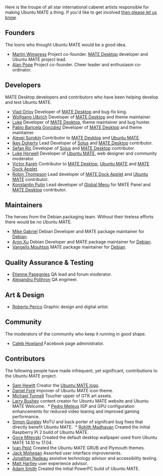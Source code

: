 <!--
.. title: Team
.. slug: team
.. date: 2014-06-10 23:01:09 UTC
.. tags: Ubuntu,MATE
.. link:
.. description:
.. type: text
-->

Here is the troupe of all star international caberet artists responsible
for making Ubuntu MATE a thing. If you'd like to get involved
[then please let us know](/community/).

## Founders

The loons who thought Ubuntu MATE would be a good idea.

  * [Martin Wimpress](http://flexion.org) Project co-founder. [MATE Desktop](http://mate-desktop.org) developer and Ubuntu MATE project lead.
  * [Alan Pope](http://popey.com) Project co-founder. Cheer leader and enthusiasm co-ordinator.

## Developers

MATE Desktop developers and contributors who have been helping develop
and test Ubuntu MATE.

  * [Vlad Orlov](https://github.com/monsta) Developer of [MATE Desktop](http://mate-desktop.org) and bug-fix king.
  * [Wolfgang Ulbrich](https://github.com/raveit65) Developer of [MATE Desktop](http://mate-desktop.org) and theme maintainer.
  * [Luke](https://github.com/lukefromdc) Developer of [MATE Desktop](http://mate-desktop.org), theme maintainer and bug hunter.
  * [Pablo Baricela González](https://github.com/sc0w) Developer of [MATE Desktop](http://mate-desktop.org) and theme maintainer.
  * [Alexei Sorokin](https://github.com/XRevan86) Contributor to [MATE Desktop](http://mate-desktop.org) and [Ubuntu MATE](https://ubuntu-mate.org).
  * [Ikey Doherty](https://github.com/ikeydoherty) Lead Developer of [Solus](https://solus-project.com/) and [MATE Desktop](http://mate-desktop.org) contributor.
  * [Sefan Ric](https://github.com/cyber) Developer of [Solus](https://solus-project.com/) and [MATE Desktop](http://mate-desktop.org) contributor.
  * [Luke Horwell](https://github.com/lah7) Developer of [Ubuntu MATE](https://ubuntu-mate.org), web designer and community moderator.
  * [Victor Kareh](https://github.com/vkareh) Contributor to [MATE Desktop](http://mate-desktop.org), [Ubuntu MATE](https://ubuntu-mate.org) and [MATE Dock Applet](https://github.com/robint99/mate-dock-applet).
  * [Robin Thompson](https://github.com/robint99) Lead developer of [MATE Dock Applet](https://github.com/robint99/mate-dock-applet) and [Ubuntu MATE](https://ubuntu-mate.org) contributor.
  * [Konstantin Putin](https://github.com/rilian-la-te) Lead developer of [Global Menu](https://github.com/rilian-la-te/vala-panel-appmenu) for MATE Panel and [MATE Desktop](http://mate-desktop.org) contributor.

## Maintainers

The heroes from the Debian packaging team. Without their tireless
efforts there would be no Ubuntu MATE.

  * [Mike Gabriel](https://github.com/sunweaver) Debian Developer and MATE package maintainer for [Debian](http://www.debian.org).
  * [Aron Xu](https://github.com/happyaron) Debian Developer and MATE package maintainer for [Debian](http://www.debian.org).
  * [Vangelis Mouhtsis](https://github.com/gnugr) MATE package maintainer for [Debian](http://www.debian.org).

## Quality Assurance & Testing

  * [Etienne Papegnies](https://ubuntu-mate.community/users/ouroumov) QA lead and forum moderator.
  * [Alexandru Polihron](https://github.com/apolitech) QA engineer.

## Art & Design

  * [Roberto Perico](https://github.com/RobertoPerico) Graphic design and digital artist.

## Community

The moderators of the community who keep it running in good shape.

  * [Caleb Howland](http://wiki.ubuntu.com/SonikkuAmerica) Facebook page administrator.

## Contributors

The following people have made infrequent, yet significant,
contributions to the Ubuntu MATE project.

  * [Sam Hewitt](http://snwh.org/) Creator the [Ubuntu MATE logo](http://ubuntu-mate.org/logo-guidelines/).
  * [Daniel Foré](https://github.com/danrabbit) Improver of Ubuntu MATE icon theme.
  * [Michael Tunnell](http://michaeltunnell.com/) Toucher upper of GTK art assets.
  * [Larry Bushey](http://goinglinux.com/) content creator for Ubuntu MATE website and Ubuntu MATE Welcome.
  * [Pedro Meteus](https://twitter.com/UnaccountedFour) IGP and GPU configuration enhancements for reduced video tearing and improved gaming performance.
  * [Simon Quigley](https://github.com/tsimonq2) MoTU and back porter of signifcant bug fixes that directly benefit Ubuntu MATE.
  * [Rohith Madhavan](https://ubuntu-mate.community/users/rohithmadhavan) Created the initial Raspberry Pi 2 build of Ubuntu MATE.
  * [Goce Mitevski](http://nicer2.com) Created the default desktop wallpaper used from Ubuntu MATE 14.10 to 17.04.
  * [Ivan Pejić](https://plus.google.com/113587242852192152625/) Created the Ubuntu MATE GRUB and Plymouth themes.
  * [Jack Mohegan](https://plus.google.com/101312215214323407176/) Assorted user interface improvements.
  * [Jonathan Nadeau](http://jnadeau.org/) assistive technology advisor and accessibility testing.
  * [Matt Hartley](http://www.matthartley.com/) user experience advisor.
  * [Adam Smith](https://plus.google.com/u/0/111285327879595317710) Created the initial PowerPC build of Ubuntu MATE.